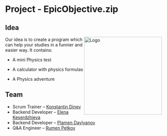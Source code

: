 # Project - EpicObjective.zip

## Idea
<img align="right" height="250" width="250" alt="Logo" src="https://cdn.discordapp.com/attachments/908307208977141818/913140050777210960/Untitled7_20211120144514-removebg-preview.png" />
Our idea is to create a program which can help your studies in a funnier and easier way. It contains:

- A mini Physics test

- A calculator with physics formulas

- A Physics adventure


## Team
- Scrum Trainer – <a href="https://github.com/KKDinev20"> Konstantin Dinev </a>
- Backend Developer – <a href="https://github.com/ERKeserdzhieva20"> Elena Keserdzhieva </a>
- Backend Developer – <a href="https://github.com/PRDaylyanov20"> Plamen Daylyanov </a>
- Q&A Engineer – <a href="https://github.com/RIPetkov20"> Rumen Petkov </a>

